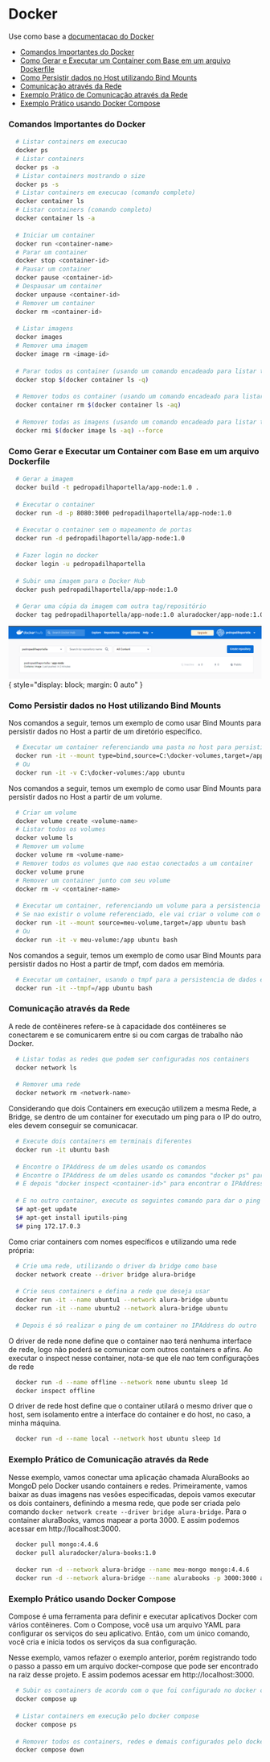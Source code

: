 # Docker

Use como base a [documentacao do Docker](https://docs.docker.com/)

- [Comandos Importantes do Docker](#comandos-importantes-do-docker)
- [Como Gerar e Executar um Container com Base em um arquivo Dockerfile](#como-gerar-e-executar-um-container-com-base-em-um-arquivo-dockerfile)
- [Como Persistir dados no Host utilizando Bind Mounts](#como-persistir-dados-no-host-utilizando-bind-mounts)
- [Comunicação através da Rede](#comunicação-através-da-rede)
- [Exemplo Prático de Comunicação através da Rede](#exemplo-prático-de-comunicação-através-da-rede)
- [Exemplo Prático usando Docker Compose](#exemplo-prático-usando-docker-compose)

### Comandos Importantes do Docker

```bash
  # Listar containers em execucao
  docker ps
  # Listar containers
  docker ps -a
  # Listar containers mostrando o size
  docker ps -s
  # Listar containers em execucao (comando completo)
  docker container ls
  # Listar containers (comando completo)
  docker container ls -a

  # Iniciar um container
  docker run <container-name>
  # Parar um container
  docker stop <container-id>
  # Pausar um container
  docker pause <container-id>
  # Despausar um container
  docker unpause <container-id>
  # Remover um container
  docker rm <container-id>
  
  # Listar imagens
  docker images
  # Remover uma imagem
  docker image rm <image-id>

  # Parar todos os container (usando um comando encadeado para listar todos os containers)
  docker stop $(docker container ls -q)

  # Remover todos os container (usando um comando encadeado para listar todos os containers)
  docker container rm $(docker container ls -aq)

  # Remover todas as imagens (usando um comando encadeado para listar todas as imagens)
  docker rmi $(docker image ls -aq) --force
```

### Como Gerar e Executar um Container com Base em um arquivo Dockerfile

```bash
  # Gerar a imagem
  docker build -t pedropadilhaportella/app-node:1.0 .

  # Executar o container
  docker run -d -p 8080:3000 pedropadilhaportella/app-node:1.0

  # Executar o container sem o mapeamento de portas
  docker run -d pedropadilhaportella/app-node:1.0

  # Fazer login no docker
  docker login -u pedropadilhaportella

  # Subir uma imagem para o Docker Hub
  docker push pedropadilhaportella/app-node:1.0

  # Gerar uma cópia da imagem com outra tag/repositório
  docker tag pedropadilhaportella/app-node:1.0 aluradocker/app-node:1.0
```

![Docker Hub Images](./assets/docker-hub.png "Docker Hub images"){ style="display: block; margin: 0 auto" }

### Como Persistir dados no Host utilizando Bind Mounts

Nos comandos a seguir, temos um exemplo de como usar Bind Mounts para persistir dados no Host
a partir de um diretório específico.

```bash
  # Executar um container referenciando uma pasta no host para persistir os dados
  docker run -it --mount type=bind,source=C:\docker-volumes,target=/app ubuntu bash 
  # Ou
  docker run -it -v C:\docker-volumes:/app ubuntu
```

Nos comandos a seguir, temos um exemplo de como usar Bind Mounts para persistir dados no Host
a partir de um volume.

```bash
  # Criar um volume
  docker volume create <volume-name>
  # Listar todos os volumes
  docker volume ls
  # Remover um volume
  docker volume rm <volume-name>
  # Remover todos os volumes que nao estao conectados a um container
  docker volume prune
  # Remover um container junto com seu volume
  docker rm -v <container-name>

  # Executar um container, referenciando um volume para a persistencia de dados
  # Se nao existir o volume referenciado, ele vai criar o volume com o nome definido no comando
  docker run -it --mount source=meu-volume,target=/app ubuntu bash
  # Ou
  docker run -it -v meu-volume:/app ubuntu bash
```

Nos comandos a seguir, temos um exemplo de como usar Bind Mounts para persistir dados no Host
a partir de tmpf, com dados em memória.

```bash
  # Executar um container, usando o tmpf para a persistencia de dados em memória
  docker run -it --tmpf=/app ubuntu bash
```

### Comunicação através da Rede

A rede de contêineres refere-se à capacidade dos contêineres se conectarem e 
se comunicarem entre si ou com cargas de trabalho não Docker.

```bash
  # Listar todas as redes que podem ser configuradas nos containers
  docker network ls

  # Remover uma rede
  docker network rm <network-name>
```

Considerando que dois Containers em execução utilizem a mesma Rede, a Bridge, 
se dentro de um container for executado um ping para o IP do outro, 
eles devem conseguir se comunicacar.

```bash
  # Execute dois containers em terminais diferentes
  docker run -it ubuntu bash

  # Encontre o IPAddress de um deles usando os comandos
  # Encontre o IPAddress de um deles usando os comandos "docker ps" para selecionar o Id de um deles
  # E depois "docker inspect <container-id>" para encontrar o IPAddress dele.

  # E no outro container, execute os seguintes comando para dar o ping no IPAddress do primeiro.
  $# apt-get update
  $# apt-get install iputils-ping
  $# ping 172.17.0.3
```

Como criar containers com nomes específicos e utilizando uma rede própria:

```bash
  # Crie uma rede, utilizando o driver da bridge como base
  docker network create --driver bridge alura-bridge

  # Crie seus containers e defina a rede que deseja usar
  docker run -it --name ubuntu1 --network alura-bridge ubuntu
  docker run -it --name ubuntu2 --network alura-bridge ubuntu

  # Depois é só realizar o ping de um container no IPAddress do outro
```

O driver de rede none define que o container nao terá nenhuma interface de rede,
logo não poderá se comunicar com outros containers e afins. 
Ao executar o inspect nesse container, nota-se que ele nao tem configurações de rede

```bash 
  docker run -d --name offline --network none ubuntu sleep 1d
  docker inspect offline
```

O driver de rede host define que o container utilará o mesmo driver que o host,
sem isolamento entre a interface do container e do host, no caso, a minha máquina.

```bash 
  docker run -d --name local --network host ubuntu sleep 1d
```

### Exemplo Prático de Comunicação através da Rede

Nesse exemplo, vamos conectar uma aplicação chamada AluraBooks ao MongoD pelo Docker usando containers e redes.
Primeiramente, vamos baixar as duas imagens nas vesões especificadas, depois vamos executar os dois containers, 
definindo a mesma rede, que pode ser criada pelo comando `docker network create --driver bridge alura-bridge`.
Para o container aluraBooks, vamos mapear a porta 3000. E assim podemos acessar em http://localhost:3000.

```bash 
  docker pull mongo:4.4.6
  docker pull aluradocker/alura-books:1.0

  docker run -d --network alura-bridge --name meu-mongo mongo:4.4.6
  docker run -d --network alura-bridge --name alurabooks -p 3000:3000 aluradocker/alura-books:1.0
```

### Exemplo Prático usando Docker Compose

Compose é uma ferramenta para definir e executar aplicativos Docker com vários contêineres. Com o Compose, você usa um arquivo YAML para configurar os serviços do seu aplicativo. Então, com um único comando, você cria e inicia todos os serviços da sua configuração.

Nesse exemplo, vamos refazer o exemplo anterior, porém registrando todo o passo a passo em um arquivo docker-compose que pode ser encontrado na raiz desse projeto.
E assim podemos acessar em http://localhost:3000.

```bash 
  # Subir os containers de acordo com o que foi configurado no docker compose
  docker compose up

  # Listar containers em execução pelo docker compose
  docker compose ps
  
  # Remover todos os containers, redes e demais configurados pelo docker compose
  docker compose down
```